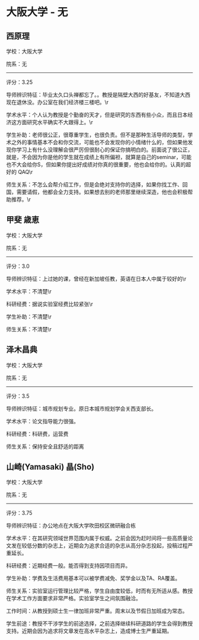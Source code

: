 # 大阪大学 - 无

## 西原理

学校：大阪大学

院系：无

* * *

评分：3.25

导师辨识特征：毕业太久口头禅都忘了。。教授是隔壁大西的好基友，不知道大西现在退休没。办公室在我们经济楼三楼吧。\r

学术水平：个人认为教授是个勤奋的天才，但是研究的东西有些小众，而且日本经济这方面研究水平确实不大跟得上。\r

学生补助：老师很公正，很尊重学生，也很负责。但不是那种生活导师的类型，学术之外的事情基本不会和你交流，可能也不会发现你的小情绪什么的，但如果他发现你学习上有什么没理解会很严厉但很耐心的保证你搞明白的。前面说了很公正，就是，不会因为你是他的学生就在成绩上有所偏袒，就算是自己的seminar，可能也不大会给你S，但如果你提出好成绩对你真的很重要，他也会给你的。认真的超好的 QAQ\r

师生关系：不怎么会帮介绍工作，但是会绝对支持你的选择，如果你找工作、回国，需要请假，他都会全力支持。如果想去别的老师那里继续深造，他也会积极帮助推荐。\r

## 甲斐 歳恵

学校：大阪大学

院系：无

* * *

评分：3.0

导师辨识特征：上过她的课，曾经在新加坡任教，英语在日本人中属于较好的\r

学术水平：不清楚\r

科研经费：据说实验室经费比较紧张\r

学生补助：不清楚\r

师生关系：不清楚\r

## 泽木昌典

学校：大阪大学

院系：无

* * *

评分：3.5

导师辨识特征：城市规划专业。原日本城市规划学会关西支部长。

学术水平：论文指导能力很强。

科研经费：科研费，运营费

师生关系：保持安全且舒适的距离

## 山崎(Yamasaki) 晶(Sho)

学校：大阪大学

院系：无

* * *

评分：3.75

导师辨识特征：办公地点在大阪大学吹田校区微研融合栋

学术水平：在其研究领域世界范围内属于权威。之前会因为赶时间将一些高质量论文发在较低分数的杂志上，近期会为追求合适的杂志从高分杂志投起，投稿过程严重延长。

科研经费：近期经费一般。能否得到支持因项目而异。

学生补助：学费及生活费用基本可以被学费减免、奖学金以及TA、RA覆盖。

师生关系：实验室运行管理比较严格，学生自由度较低，时而有无所适从感。教授在学术工作方面要求非常严格。实验室学生之间氛围融洽。

工作时间：从教授到硕士生一律加班非常严重。周末以及节假日加班成为常态。

学生前途：教授不干涉学生的前途选择，之前选择继续科研道路的学生会得到教授支持。近期会因为追求将文章发在高水平杂志上，造成博士生严重延期。